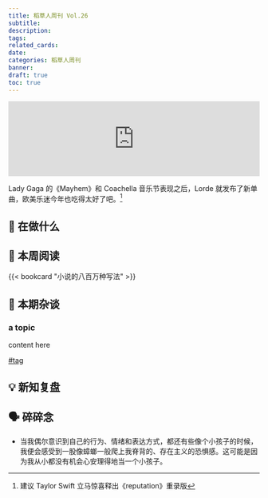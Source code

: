 ```yaml
---
title: 稻草人周刊 Vol.26
subtitle: 
description: 
tags: 
related_cards: 
date: 
categories: 稻草人周刊
banner: 
draft: true
toc: true
---
```


<iframe allow="autoplay *; encrypted-media *;" frameborder="0" height="150" style="width:100%;max-width:660px;overflow:hidden;background:transparent;" sandbox="allow-forms allow-popups allow-same-origin allow-scripts allow-storage-access-by-user-activation allow-top-navigation-by-user-activation" src="https://embed.music.apple.com/cn/album/what-was-that/1809638073?i=1809638075"></iframe>

Lady Gaga 的《Mayhem》和 Coachella 音乐节表现之后，Lorde 就发布了新单曲，欧美乐迷今年也吃得太好了吧。[^1]

## 🙋 在做什么



## 📖 本周阅读

{{< bookcard "小说的八百万种写法" >}}

## 💬 本期杂谈

### a topic

content here

[#tag](/tags/tag)

## 💡 新知复盘




## 🗣️ 碎碎念

- 当我偶尔意识到自己的行为、情绪和表达方式，都还有些像个小孩子的时候，我便会感受到一股像蟑螂一般爬上我脊背的、存在主义的恐惧感。这可能是因为我从小都没有机会心安理得地当一个小孩子。

[^1]: 建议 Taylor Swift 立马惊喜释出《reputation》重录版